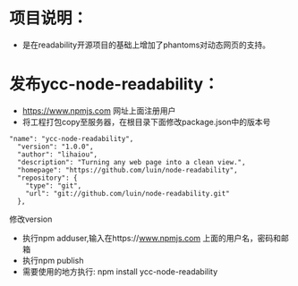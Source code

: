 # 项目说明：
* 是在readability开源项目的基础上增加了phantoms对动态网页的支持。


# 发布ycc-node-readability：
* https://www.npmjs.com 网址上面注册用户
* 将工程打包copy至服务器，在根目录下面修改package.json中的版本号
```
"name": "ycc-node-readability",
  "version": "1.0.0",
  "author": "lihaiou",
  "description": "Turning any web page into a clean view.",
  "homepage": "https://github.com/luin/node-readability",
  "repository": {
    "type": "git",
    "url": "git://github.com/luin/node-readability.git"
  },
```
修改version
* 执行npm adduser,输入在https://www.npmjs.com  上面的用户名，密码和邮箱
* 执行npm publish
* 需要使用的地方执行: npm install ycc-node-readability
